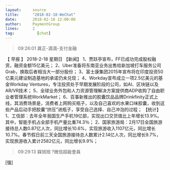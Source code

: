 ```yaml
---
layout:     source 
title:      "2018-02-18-WeChat"
date:       2018-02-18 12:00:00
author:     PaymentGroup
lines:      2 
tag:		  [chat]
---
```

> 09:26:01  龚正-滴滴-支付金融  
   
【 早报 】 2018-2-18  星期日  【新闻】 1、贾跃亭宣布，FF已成功完成股权融资，融资金额15亿美元；  2、Uber准备将东南亚业务出售给新加坡打车服务公司Grab，换取后者相当大一部分股份；  3、富士康集团2015年宣布将在印度投资50亿美元建设制造基地的承诺仍未兑现；  4、Workday宣布成立一项2.5亿美元的基金Workday Ventures，专注投资处于早期发展阶段的公司，如AI、区块链以及AR/VR技术；  5、全球业务外包和人力资源管理解决方案提供商ADP收购了自由职业者管理系统WorkMarket；  6、百事新推出的胶囊饮品品牌Drinkfinity正式上线，其消费场景是，消费者上网购买瓶子，以及自己喜欢的水果口味胶囊，收到这些产品后动手把胶囊“挤压”进瓶子，享受自己选择、自己冲泡的过程；  【统计】 1、工信部：去年全年我国生产手机19亿部，实现出口交货值比上年增长13.9%。其中，智能手机占全部手机产量比重74.3％；  2、国家旅游局：2月17日全国旅游接待总人数0.87亿人次，同比增长10.6%，实现旅游收入1107亿元，同比增长10.7%。春节假日前三天全国旅游接待总人数累计2.14亿人次，同比增长9.7%，实现旅游收入累计2582亿元，同比增长9.9%；  
   
> 09:29:13  槑旭旭 ?微信超級會員  
   
[强]  
   
